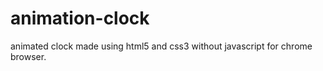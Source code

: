 animation-clock
===============
animated clock made using html5 and css3 without javascript for chrome browser.
